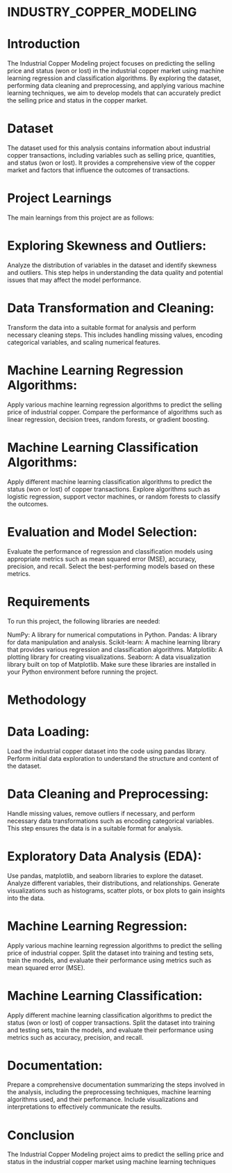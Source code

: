 # INDUSTRY_COPPER_MODELING

# Introduction
The Industrial Copper Modeling project focuses on predicting the selling price and status (won or lost) in the industrial copper market using machine learning regression and classification algorithms. By exploring the dataset, performing data cleaning and preprocessing, and applying various machine learning techniques, we aim to develop models that can accurately predict the selling price and status in the copper market.

# Dataset
The dataset used for this analysis contains information about industrial copper transactions, including variables such as selling price, quantities, and status (won or lost). It provides a comprehensive view of the copper market and factors that influence the outcomes of transactions.

# Project Learnings
The main learnings from this project are as follows:

# Exploring Skewness and Outliers: 
Analyze the distribution of variables in the dataset and identify skewness and outliers. This step helps in understanding the data quality and potential issues that may affect the model performance.

# Data Transformation and Cleaning: 
Transform the data into a suitable format for analysis and perform necessary cleaning steps. This includes handling missing values, encoding categorical variables, and scaling numerical features.

# Machine Learning Regression Algorithms: 
Apply various machine learning regression algorithms to predict the selling price of industrial copper. Compare the performance of algorithms such as linear regression, decision trees, random forests, or gradient boosting.

# Machine Learning Classification Algorithms: 
Apply different machine learning classification algorithms to predict the status (won or lost) of copper transactions. Explore algorithms such as logistic regression, support vector machines, or random forests to classify the outcomes.

# Evaluation and Model Selection: 
Evaluate the performance of regression and classification models using appropriate metrics such as mean squared error (MSE), accuracy, precision, and recall. Select the best-performing models based on these metrics.

# Requirements
To run this project, the following libraries are needed:

NumPy: A library for numerical computations in Python.
Pandas: A library for data manipulation and analysis.
Scikit-learn: A machine learning library that provides various regression and classification algorithms.
Matplotlib: A plotting library for creating visualizations.
Seaborn: A data visualization library built on top of Matplotlib.
Make sure these libraries are installed in your Python environment before running the project.

# Methodology
# Data Loading: 
Load the industrial copper dataset into the code using pandas library. Perform initial data exploration to understand the structure and content of the dataset.

# Data Cleaning and Preprocessing:
Handle missing values, remove outliers if necessary, and perform necessary data transformations such as encoding categorical variables. This step ensures the data is in a suitable format for analysis.

# Exploratory Data Analysis (EDA): 
Use pandas, matplotlib, and seaborn libraries to explore the dataset. Analyze different variables, their distributions, and relationships. Generate visualizations such as histograms, scatter plots, or box plots to gain insights into the data.

# Machine Learning Regression: 
Apply various machine learning regression algorithms to predict the selling price of industrial copper. Split the dataset into training and testing sets, train the models, and evaluate their performance using metrics such as mean squared error (MSE).

# Machine Learning Classification: 
Apply different machine learning classification algorithms to predict the status (won or lost) of copper transactions. Split the dataset into training and testing sets, train the models, and evaluate their performance using metrics such as accuracy, precision, and recall.

# Documentation: 
Prepare a comprehensive documentation summarizing the steps involved in the analysis, including the preprocessing techniques, machine learning algorithms used, and their performance. Include visualizations and interpretations to effectively communicate the results.

# Conclusion
The Industrial Copper Modeling project aims to predict the selling price and status in the industrial copper market using machine learning techniques
